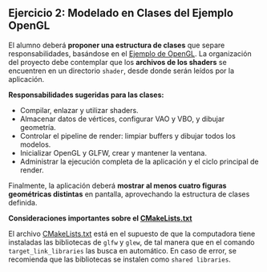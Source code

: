 ## Ejercicio 2: Modelado en Clases del Ejemplo OpenGL

El alumno deberá **proponer una estructura de clases** que separe responsabilidades, basándose en el [Ejemplo de OpenGL](https://github.com/xcontla/Visualizacion20261/blob/main/codigo3/openglEjemplo/main.cpp). La organización del proyecto debe contemplar que los **archivos de los shaders** se encuentren en un directorio `shader`, desde donde serán leídos por la aplicación.  

**Responsabilidades sugeridas para las clases:**  
- Compilar, enlazar y utilizar shaders.  
- Almacenar datos de vértices, configurar VAO y VBO, y dibujar geometría.  
- Controlar el pipeline de render: limpiar buffers y dibujar todos los modelos.  
- Inicializar OpenGL y GLFW, crear y mantener la ventana.  
- Administrar la ejecución completa de la aplicación y el ciclo principal de render.  

Finalmente, la aplicación deberá **mostrar al menos cuatro figuras geométricas distintas** en pantalla, aprovechando la estructura de clases definida.  


**Consideraciones importantes sobre el [CMakeLists.txt](CMakeLists.txt)**

El archivo [CMakeLists.txt](CMakeLists.txt) está en el supuesto de que la computadora tiene instaladas las bibliotecas de `glfw` y `glew`, de tal manera que en el comando `target_link_libraries` las busca en automático. En caso de error, se recomienda que las bibliotecas se instalen como `shared libraries`.  